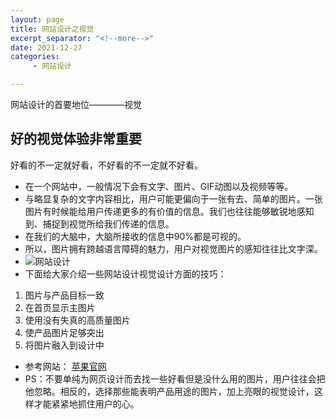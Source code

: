 ```yaml
---
layout: page
title: 网站设计之视觉
excerpt_separator: "<!--more-->"
date: 2021-12-27
categories:
     - 网站设计

---
```

网站设计的首要地位————视觉
<!--more-->
## 好的视觉体验非常重要
好看的不一定就好看，不好看的不一定就不好看。
- 在一个网站中，一般情况下会有文字、图片、GIF动图以及视频等等。
- 与略显复杂的文字内容相比，用户可能更偏向于一张有去、简单的图片。一张图片有时候能给用户传递更多的有价值的信息。我们也往往能够敏锐地感知到、捕捉到视觉所给我们传递的信息。
- 在我们的大脑中，大脑所接收的信息中90%都是可视的。
- 所以，图片拥有跨越语言障碍的魅力，用户对视觉图片的感知往往比文字深。
- ![网站设计](../../images/WZSJposts3.png)
- 下面给大家介绍一些网站设计视觉设计方面的技巧：
1. 图片与产品目标一致
2. 在首页显示主图片
3. 使用没有失真的高质量图片
4. 使产品图片足够突出
5. 将图片融入到设计中
- 参考网站：
[苹果官网](https://www.apple.com/cn/?afid=p238%7Chh3gLWNe_mtid_18707vxu38484&cid=aos-CN-kwha-brand)
- PS：不要单纯为网页设计而去找一些好看但是没什么用的图片，用户往往会把他忽略。相反的，选择那些能表明产品用途的图片，加上亮眼的视觉设计，这样才能紧紧地抓住用户的心。
